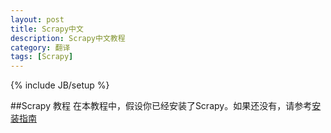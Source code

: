 ```yaml
---
layout: post
title: Scrapy中文
description: Scrapy中文教程
category: 翻译
tags: [Scrapy]
---
```

{% include JB/setup %}

##Scrapy 教程
在本教程中，假设你已经安装了Scrapy。如果还没有，请参考[安装指南](/2013/01/25/installation-guide.html)